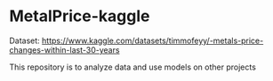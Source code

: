 # MetalPrice-kaggle

Dataset:
https://www.kaggle.com/datasets/timmofeyy/-metals-price-changes-within-last-30-years

This repository is to analyze data and use models on other projects 



